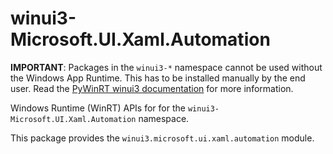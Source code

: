 <!-- warning: Please don't edit this file. It was automatically generated. -->

# winui3-Microsoft.UI.Xaml.Automation

**IMPORTANT**: Packages in the `winui3-*` namespace cannot be used without the
Windows App Runtime. This has to be installed manually by the end user. Read the
[PyWinRT winui3 documentation](https://pywinrt.readthedocs.io/en/latest/api/winui3/index.html)
for more information.

Windows Runtime (WinRT) APIs for for the `winui3-Microsoft.UI.Xaml.Automation` namespace.

This package provides the `winui3.microsoft.ui.xaml.automation` module.
